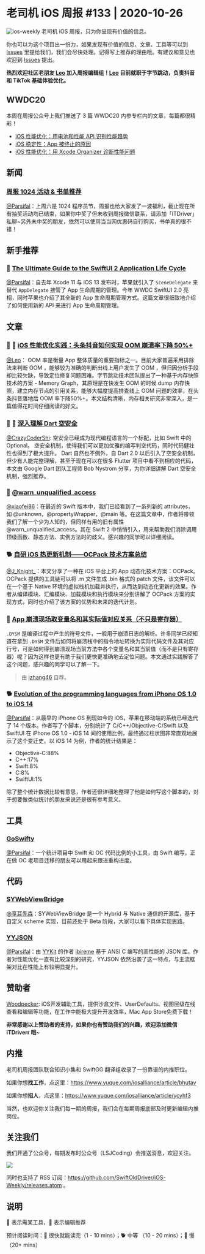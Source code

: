 # 老司机 iOS 周报 #133 | 2020-10-26

![ios-weekly](https://github.com/SwiftOldDriver/iOS-Weekly/blob/master/assets/ios-weekly.png?raw=true)
老司机 iOS 周报，只为你呈现有价值的信息。

你也可以为这个项目出一份力，如果发现有价值的信息、文章、工具等可以到 [Issues](https://github.com/SwiftOldDriver/iOS-Weekly/issues) 里提给我们，我们会尽快处理。记得写上推荐的理由哦。有建议和意见也欢迎到 [Issues](https://github.com/SwiftOldDriver/iOS-Weekly/issues) 提出。

**热烈欢迎社区老朋友 [Leo](https://github.com/LeoMobileDeveloper) 加入周报编辑组！[Leo](https://github.com/LeoMobileDeveloper) 目前就职于字节跳动，负责抖音 和 TikTok 基础体验优化。**

## WWDC20

本周在周报公众号上我们推送了 3 篇 WWDC20 内参专栏内的文章，每篇都很精彩！

- [iOS 性能优化：用电池和性能 API 识别性能趋势](https://mp.weixin.qq.com/s/mX4PXtIG7eQGD1tDNKNNFw)
- [iOS 稳定性：App 被终止的原因](https://mp.weixin.qq.com/s/l8KjyTxCJis-tFUitAj-0g)
- [iOS 性能优化：用 Xcode Organizer 诊断性能问题](https://mp.weixin.qq.com/s/XiiQpzY7mJqdD96Lpja_4Q)

## 新闻

### [周报 1024 活动 & 书单推荐](https://mp.weixin.qq.com/s/h1jGebb-t4EYo8ENv2Kdhw)

[@Parsifal](https://github.com/ParsifalC)：上周六是 1024 程序员节，周报也给大家发了一波福利，截止现在所有抽奖活动均已结束，如果你中奖了但未收到周报微信联系，请添加「ITDriver」私聊~另外未中奖的朋友，依然可以使用当当网优惠码自行购买，书单真的很不错！

## 新手推荐

### 🐎 [The Ultimate Guide to the SwiftUI 2 Application Life Cycle](https://peterfriese.dev/ultimate-guide-to-swiftui2-application-lifecycle/)

[@Parsifal](https://github.com/ParsifalC)：自去年 Xcode 11 与 iOS 13 发布时，苹果就引入了 `SceneDelegate` 来替代 `AppDelegate` 接管了 App 生命周期的管理。今年 WWDC SwiftUI 2.0 亮相，同时苹果也介绍了其全新的 App 生命周期管理方式。这篇文章很细致地介绍了如何使用新的 API 来进行 App 生命周期管理。

## 文章

### 🌟 🐢 [iOS 性能优化实践：头条抖音如何实现 OOM 崩溃率下降 50%+](https://mp.weixin.qq.com/s/4-4M9E8NziAgshlwB7Sc6g)

[@Leo](https://github.com/leomobiledeveloper)： OOM 率是衡量 App 整体质量的重要指标之一。目前大家普遍采用排除法来判断 OOM ，能够较为准确的判断出线上用户发生了 OOM ，但归因分析手段却比较欠缺，导致定位修复问题困难。字节跳动技术团队提出了一种基于内存快照技术的方案 - Memory Graph，其原理是在快发生 OOM 的时候 dump 内存快照，建立内存节点的引用关系，能够大幅度提高排查线上 OOM 问题的效率，在头条抖音落地后 OOM 率下降50%+。本文结构清晰，内存相关研究非常深入，是一篇值得花时间仔细阅读的好文。

### 🌟 🐢 [深入理解 Dart 空安全](https://mp.weixin.qq.com/s/MEL5kokoyb0CJcjrPpo12w)

[@CrazyCoderShi](https://github.com/CrazyCoderShi): 空安全已经成为现代编程语言的一个标配，比如 Swift 中的 Optional。 空安全机制，使得我们可以更加优雅的编写判空代码，同时代码健壮性也得到了极大提升。 Dart 自然也不例外，自 Dart 2.0 以后引入了空安全机制，但少有人能完整理解，甚至于现在可以在很多 Flutter 项目中看不到相应的代码，本文由 Google Dart 团队工程师 Bob Nystrom 分享，为你详细讲解 Dart 空安全机制，强烈推荐。

### 🐎 [@warn_unqualified_access](https://fivestars.blog/swift/warn_unqualified_access.html)

[@xiaofei86](https://weibo.com/xuyafei86)：在最近的 Swift 版本中，我们已经看到了一系列新的 attributes，如 @unknown，@propertyWrapper，@main 等。在这篇文章中，作者将带领我们了解一个少为人知的，但同样有用的旧有属性  @warn_unqualified_access。其在 Swift 2 中悄悄引入，用来帮助我们消除调用顶级函数、静态方法、实例方法时的歧义。感兴趣的同学可以详细阅读。

### 🐕 [自研 iOS 热更新机制——OCPack 技术方案总结](https://juejin.im/post/6884833291740905480)

[@J_Knight_](https://github.com/knightsj)：本文分享了一种在 iOS 平台上的 App 动态化技术方案：OCPack。OCPack 提供的工具链可以将 .m 文件生成 .bin 格式的 patch 文件，该文件可以在一个基于 Native 环境的虚拟栈机加载并执行，从而达到动态化更新的效果。作者从编译模块、汇编模块、加载模块和执行模块来分别讲解了 OCPack 方案的实现方式，同时也介绍了该方案的优势和未来的迭代计划。

### 🐎 [App 崩溃现场取变量名和其实际值对应关系（不只是寄存器）](https://juejin.im/post/6883160410736820231)

`.DYSM` 是编译过程中产生的符号文件，一般用于崩溃日志的解析。许多同学已经知道在拿到  `.DYSM` 文件后如何将崩溃栈中的指令地址转换为实际代码文件及其对应行号，可是如何得到崩溃现场当前方法中各个变量名和其当前值（而不是只有寄存器）呢？因为这样也更有助于我们更快更准确地去定位问题。本文通过实践解答了这个问题，感兴趣的同学可以了解一下。

> 由 [jzhang46](https://github.com/jzhang46) 自荐。

### 🐕 [Evolution of the programming languages from iPhone OS 1.0 to iOS 14](https://blog.timac.org/2020/1019-evolution-of-the-programming-languages-from-iphone-os-to-ios-14/)

[@Parsifal](https://github.com/ParsifalC)：从最早的 iPhone OS 到现如今的 iOS，苹果在移动端的系统已经迭代了 14 个版本。作者写了个脚本，分别统计了 C/C++/Objective-C/Swift 以及 SwiftUI 在 iPhone OS 1.0 - iOS 14 间的使用比例，最终通过柱状图非常直观地展示了这个变迁史。以 iOS 14 为例，作者的统计结果是：
- Objective-C:88%
- C++:17%
- Swift:8%
- C:8%
- SwiftUI:1%

除了整个统计数据比较有意思，作者还很详细地整理了他是如何写这个脚本的，对于想要做类似统计的朋友来说还是很有参考意义。

## 工具

### [GoSwifty](https://github.com/rsrbk/GoSwifty)

[@Parsifal](https://github.com/ParsifalC)：一个统计项目中 Swift 和 OC 代码比例的小工具，由 Swift 编写，正在做 OC 老项目迁移的朋友可以用起来跟进重构进度。

## 代码

### [SYWebViewBridge](https://mp.weixin.qq.com/s/JDCyWg1AYemxbnFbvY5E9w)

[@享耳先森](https://github.com/iblacksun)：SYWebViewBridge 是一个 Hybrid 与 Native 通信的开源库，基于自定义 scheme 实现，目前还处于 Beta 阶段，大家可以看下具体实现思路。

### [YYJSON](https://github.com/ibireme/yyjson)

[@Parsifal](https://github.com/ParsifalC)：由 [YYKit](https://github.com/ibireme/YYKit) 的作者 [ibireme](https://github.com/ibireme) 基于 ANSI C 编写的高性能的 JSON 库。作者对性能优化一直有比较深刻的研究，YYJSON 依然沿袭了这一特点，与主流框架对比在性能上有较明显提升。

## 赞助者

[Woodpecker](https://apps.apple.com/cn/app/woodpecker/id1333548463?mt=12): iOS开发辅助工具，提供沙盒文件、UserDefaults、视图层级在线查看和编辑等功能，在工作中能极大提升开发效率，Mac App Store免费下载！

**非常感谢以上赞助者的支持，如果你也有赞助我们的兴趣，欢迎添加微信 iTDriverr 哦~**

## 内推

老司机周报团队联合知识小集和 SwiftGG 翻译组收录了一份靠谱的内推职位。

如果你想**找工作**，点这里：https://www.yuque.com/iosalliance/article/bhutav

如果你想**招人**，点这里：https://www.yuque.com/iosalliance/article/ycyhf3

当然，也欢迎你关注我们每一期的周报，我们会在每期周报底部及时更新编辑内推岗位。

## 关注我们

我们开通了公众号，每期发布时公众号（LSJCoding）会推送消息，欢迎关注。

![](https://github.com/SwiftOldDriver/iOS-Weekly/blob/master/assets/qrcode_for_wechat.jpg?raw=true)

同时也支持了 RSS 订阅：https://github.com/SwiftOldDriver/iOS-Weekly/releases.atom 。

## 说明

🚧 表示需某工具，🌟 表示编辑推荐

预计阅读时间：🐎 很快就能读完（1 - 10 mins）；🐕 中等 （10 - 20 mins）；🐢 慢（20+ mins）
